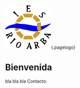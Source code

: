 <!-- TITLE: Director -->
![Logo](/uploads/logo.png "Logo"){.pagelogo}
# Bienvenida
bla bla bla
Contacto: